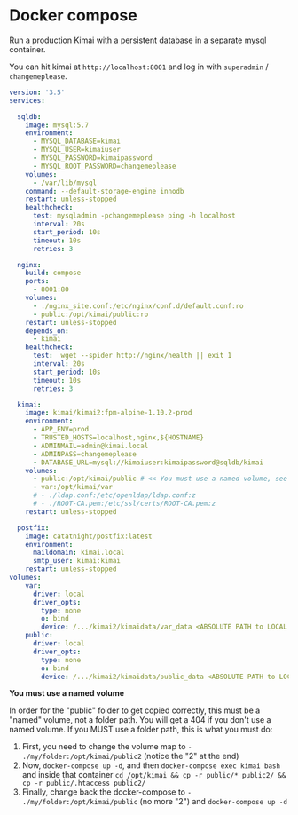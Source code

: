 # Docker compose

Run a production Kimai with a persistent database in a separate mysql container.

You can hit kimai at `http://localhost:8001` and log in with `superadmin` / `changemeplease`.

```yaml
version: '3.5'
services:

  sqldb:
    image: mysql:5.7
    environment:
      - MYSQL_DATABASE=kimai
      - MYSQL_USER=kimaiuser
      - MYSQL_PASSWORD=kimaipassword
      - MYSQL_ROOT_PASSWORD=changemeplease
    volumes:
      - /var/lib/mysql
    command: --default-storage-engine innodb
    restart: unless-stopped
    healthcheck:
      test: mysqladmin -pchangemeplease ping -h localhost
      interval: 20s
      start_period: 10s
      timeout: 10s
      retries: 3

  nginx:
    build: compose
    ports:
      - 8001:80
    volumes:
      - ./nginx_site.conf:/etc/nginx/conf.d/default.conf:ro
      - public:/opt/kimai/public:ro
    restart: unless-stopped
    depends_on:
      - kimai
    healthcheck:
      test:  wget --spider http://nginx/health || exit 1
      interval: 20s
      start_period: 10s
      timeout: 10s
      retries: 3

  kimai:
    image: kimai/kimai2:fpm-alpine-1.10.2-prod
    environment:
      - APP_ENV=prod
      - TRUSTED_HOSTS=localhost,nginx,${HOSTNAME}
      - ADMINMAIL=admin@kimai.local
      - ADMINPASS=changemeplease
      - DATABASE_URL=mysql://kimaiuser:kimaipassword@sqldb/kimai
    volumes:
      - public:/opt/kimai/public # << You must use a named volume, see note below
      - var:/opt/kimai/var
      # - ./ldap.conf:/etc/openldap/ldap.conf:z
      # - ./ROOT-CA.pem:/etc/ssl/certs/ROOT-CA.pem:z
    restart: unless-stopped

  postfix:
    image: catatnight/postfix:latest
    environment:
      maildomain: kimai.local
      smtp_user: kimai:kimai
    restart: unless-stopped
volumes:
    var:
      driver: local
      driver_opts:
        type: none
        o: bind
        device: /.../kimai2/kimaidata/var_data <ABSOLUTE PATH to LOCAL DIRECTORY>
    public:
      driver: local
      driver_opts:
        type: none
        o: bind
        device: /.../kimai2/kimaidata/public_data <ABSOLUTE PATH to LOCAL DIRECTORY>
```

**You must use a named volume**

In order for the "public" folder to get copied correctly, this must be a "named" volume, not a folder path. You will get a 404 if you don't use a named volume. If you MUST use a folder path, this is what you must do:

1. First, you need to change the volume map to `- ./my/folder:/opt/kimai/public2` (notice the "2" at the end)
2. Now, `docker-compose up -d`, and then `docker-compose exec kimai bash` and inside that container `cd /opt/kimai && cp -r public/* public2/ && cp -r public/.htaccess public2/`
3. Finally, change back the docker-compose to `- ./my/folder:/opt/kimai/public` (no more "2") and `docker-compose up -d`
